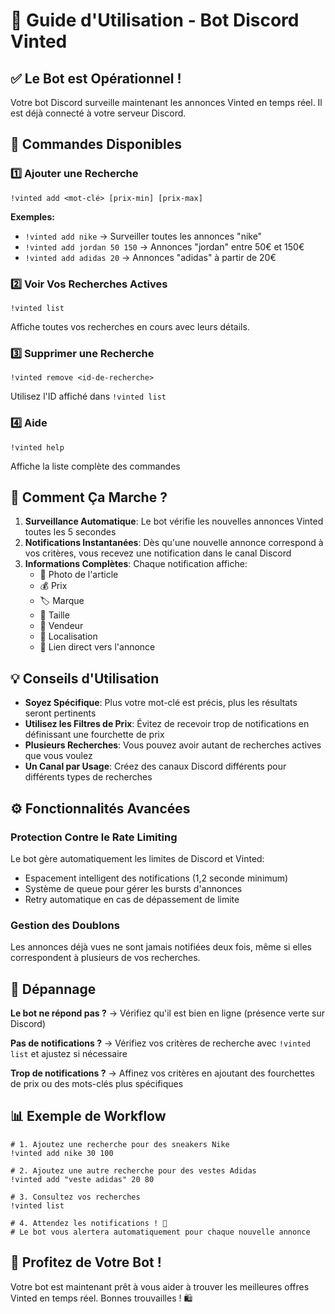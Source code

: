 # 🚀 Guide d'Utilisation - Bot Discord Vinted

## ✅ Le Bot est Opérationnel !

Votre bot Discord surveille maintenant les annonces Vinted en temps réel. Il est déjà connecté à votre serveur Discord.

## 📝 Commandes Disponibles

### 1️⃣ Ajouter une Recherche
```
!vinted add <mot-clé> [prix-min] [prix-max]
```

**Exemples:**
- `!vinted add nike` → Surveiller toutes les annonces "nike"
- `!vinted add jordan 50 150` → Annonces "jordan" entre 50€ et 150€
- `!vinted add adidas 20` → Annonces "adidas" à partir de 20€

### 2️⃣ Voir Vos Recherches Actives
```
!vinted list
```
Affiche toutes vos recherches en cours avec leurs détails.

### 3️⃣ Supprimer une Recherche
```
!vinted remove <id-de-recherche>
```
Utilisez l'ID affiché dans `!vinted list`

### 4️⃣ Aide
```
!vinted help
```
Affiche la liste complète des commandes

## 🎯 Comment Ça Marche ?

1. **Surveillance Automatique**: Le bot vérifie les nouvelles annonces Vinted toutes les 5 secondes
2. **Notifications Instantanées**: Dès qu'une nouvelle annonce correspond à vos critères, vous recevez une notification dans le canal Discord
3. **Informations Complètes**: Chaque notification affiche:
   - 📸 Photo de l'article
   - 💰 Prix
   - 🏷️ Marque
   - 📏 Taille
   - 👤 Vendeur
   - 📍 Localisation
   - 🔗 Lien direct vers l'annonce

## 💡 Conseils d'Utilisation

- **Soyez Spécifique**: Plus votre mot-clé est précis, plus les résultats seront pertinents
- **Utilisez les Filtres de Prix**: Évitez de recevoir trop de notifications en définissant une fourchette de prix
- **Plusieurs Recherches**: Vous pouvez avoir autant de recherches actives que vous voulez
- **Un Canal par Usage**: Créez des canaux Discord différents pour différents types de recherches

## ⚙️ Fonctionnalités Avancées

### Protection Contre le Rate Limiting
Le bot gère automatiquement les limites de Discord et Vinted:
- Espacement intelligent des notifications (1,2 seconde minimum)
- Système de queue pour gérer les bursts d'annonces
- Retry automatique en cas de dépassement de limite

### Gestion des Doublons
Les annonces déjà vues ne sont jamais notifiées deux fois, même si elles correspondent à plusieurs de vos recherches.

## 🔧 Dépannage

**Le bot ne répond pas ?**
→ Vérifiez qu'il est bien en ligne (présence verte sur Discord)

**Pas de notifications ?**
→ Vérifiez vos critères de recherche avec `!vinted list` et ajustez si nécessaire

**Trop de notifications ?**
→ Affinez vos critères en ajoutant des fourchettes de prix ou des mots-clés plus spécifiques

## 📊 Exemple de Workflow

```
# 1. Ajoutez une recherche pour des sneakers Nike
!vinted add nike 30 100

# 2. Ajoutez une autre recherche pour des vestes Adidas
!vinted add "veste adidas" 20 80

# 3. Consultez vos recherches
!vinted list

# 4. Attendez les notifications ! 🎉
# Le bot vous alertera automatiquement pour chaque nouvelle annonce
```

## 🎉 Profitez de Votre Bot !

Votre bot est maintenant prêt à vous aider à trouver les meilleures offres Vinted en temps réel. Bonnes trouvailles ! 🛍️
